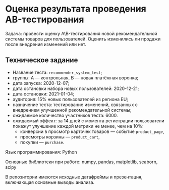# Оценка результата проведения AB-тестирования

Задача: провести оценку A\B-тестирования новой рекомендательной системы товаров для пользователей. Оценить изменились ли продажи после внедрения изменений или нет.

## Техническое задание
- Название теста: `recommender_system_test`;
- группы: А — контрольная, B — новая платёжная воронка;
- дата запуска: 2020-12-07;
- дата остановки набора новых пользователей: 2020-12-21;
- дата остановки: 2021-01-04;
- аудитория: 15% новых пользователей из региона EU;
- назначение теста: тестирование изменений, связанных с внедрением улучшенной рекомендательной системы;
- ожидаемое количество участников теста: 6000.
- ожидаемый эффект: за 14 дней с момента регистрации пользователи покажут улучшение каждой метрики не менее, чем на 10%:
    - конверсии в просмотр карточек товаров — событие `product_page`,
    - просмотры корзины — `product_cart`,
    - покупки — `purchase`.

Язык программирования: Python

Основные библиотеки при работе: numpy, pandas, matplotlib, seaborn, scipy

В репозитории имеются исходные датафреймы и презентация, включающая основные выводы анализа.
